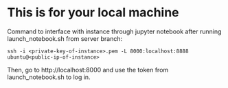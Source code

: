 # This is for your local machine

Command to interface with instance through jupyter notebook after running launch_notebook.sh from server branch:

```
ssh -i <private-key-of-instance>.pem -L 8000:localhost:8888 ubuntu@<public-ip-of-instance>
```

Then, go to http://localhost:8000 and use the token from launch_notebook.sh to log in.
